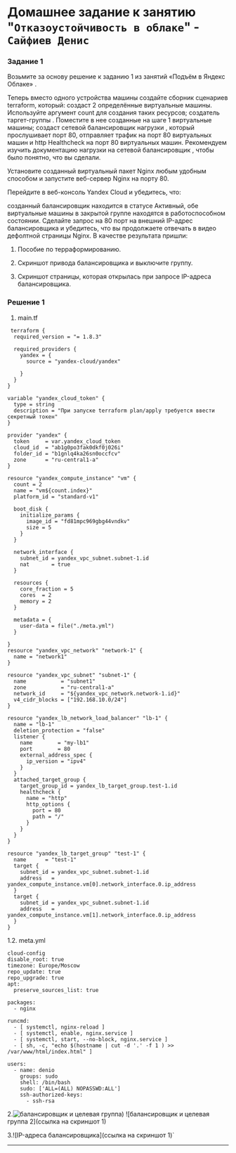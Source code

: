 # Домашнее задание к занятию "`Отказоустойчивость в облаке`" - `Сайфиев Денис`


### Задание 1

Возьмите за основу решение к заданию 1 из занятий «Подъём в Яндекс Облаке» .

Теперь вместо одного устройства машины создайте сборник сценариев terraform, который:
создаст 2 определённые виртуальные машины. Используйте аргумент count для создания таких ресурсов;
создатель таргет-группы . Поместите в нее созданные на шаге 1 виртуальные машины;
создаст сетевой балансировщик нагрузки , который прослушивает порт 80, отправляет трафик на порт 80 виртуальных машин и http Healthcheck на порт 80 виртуальных машин.
Рекомендуем изучить документацию нагрузки на сетевой балансировщик , чтобы было понятно, что вы сделали.

Установите созданный виртуальный пакет Nginx любым удобным способом и запустите веб-сервер Nginx на порту 80.

Перейдите в веб-консоль Yandex Cloud и убедитесь, что:

созданный балансировщик находится в статусе Активный,
обе виртуальные машины в закрытой группе находятся в работоспособном состоянии.
Сделайте запрос на 80 порт на внешний IP-адрес балансировщика и убедитесь, что вы продолжаете отвечать в видео дефолтной страницы Nginx.
В качестве результата пришли:

1. Пособие по терраформированию.

2. Скриншот привода балансировщика и выключите группу.

3. Скриншот страницы, которая открылась при запросе IP-адреса балансировщика.

### Решение 1

1. main.tf
```
 terraform {
  required_version = "= 1.8.3"
 
  required_providers {
    yandex = {
      source = "yandex-cloud/yandex"

    }
  }
}

variable "yandex_cloud_token" {
  type = string
  description = "При запуске terraform plan/apply требуется ввести секретный токен"
}

provider "yandex" {
  token     = var.yandex_cloud_token 
  cloud_id  = "ab1g0po3fak0dkf0j026i"
  folder_id = "b1gnlq4ka26sn0occfcv"
  zone      = "ru-central1-a"
}

resource "yandex_compute_instance" "vm" {
  count = 2
  name = "vm${count.index}"
  platform_id = "standard-v1"

  boot_disk {
    initialize_params {
      image_id = "fd81mpc969gbg44vndkv"
      size = 5       
    }
  } 

  network_interface {
    subnet_id = yandex_vpc_subnet.subnet-1.id
    nat       = true
  }

  resources {
    core_fraction = 5
    cores  = 2
    memory = 2
  }
  
  metadata = {
    user-data = file("./meta.yml")
  }

}
resource "yandex_vpc_network" "network-1" {
  name = "network1"
}

resource "yandex_vpc_subnet" "subnet-1" {
  name           = "subnet1"
  zone           = "ru-central1-a"
  network_id     = "${yandex_vpc_network.network-1.id}"
  v4_cidr_blocks = ["192.168.10.0/24"]
}

resource "yandex_lb_network_load_balancer" "lb-1" {
  name = "lb-1"
  deletion_protection = "false"
  listener {
    name        = "my-lb1"
    port        = 80
    external_address_spec {
      ip_version = "ipv4"
    }
  }
  attached_target_group {
    target_group_id = yandex_lb_target_group.test-1.id 
    healthcheck {
      name = "http"
      http_options {
        port = 80
        path = "/"
      }
    }
  }
}

resource "yandex_lb_target_group" "test-1" {
  name      = "test-1"
  target {
    subnet_id = yandex_vpc_subnet.subnet-1.id
    address   = yandex_compute_instance.vm[0].network_interface.0.ip_address
  }
  target {
    subnet_id = yandex_vpc_subnet.subnet-1.id
    address   = yandex_compute_instance.vm[1].network_interface.0.ip_address
  }
}
```
1.2. meta.yml
```
cloud-config
disable_root: true
timezone: Europe/Moscow
repo_update: true
repo_upgrade: true
apt:
  preserve_sources_list: true

packages:
  - nginx

runcmd:
  - [ systemctl, nginx-reload ]
  - [ systemctl, enable, nginx.service ]
  - [ systemctl, start, --no-block, nginx.service ]
  - [ sh, -c, "echo $(hostname | cut -d '.' -f 1 ) >> /var/www/html/index.html" ]

users:
  - name: denio
    groups: sudo
    shell: /bin/bash
    sudo: ['ALL=(ALL) NOPASSWD:ALL']
    ssh-authorized-keys:
      - ssh-rsa  
```
2.![балансировщик и целевая группа](https://github.com/DenioSa/O-O/blob/b7785ed35011af87ad441f6229d73d4c2c626c0f/img/capture_20240525001207341.bmp))
  ![балансировщик и целевая группа 2](ссылка на скриншот 1)
  
3.![IP-адреса балансировщика](ссылка на скриншот 1)`


---

